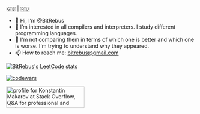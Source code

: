 &#127468;&#127463; | [&#127479;&#127482;](README.ru.md)

- 👋 Hi, I’m @BitRebus
- 👀 I’m interested in all compilers and interpreters. I study different programming languages.
- 🌱 I'm not comparing them in terms of which one is better and which one is worse. I'm trying to understand why they appeared.
- 📫 How to reach me: bitrebus@gmail.com

[![BitRebus's LeetCode stats](https://leetcode-stats-six.vercel.app/api?username=bitrebus&theme=dark)](https://github.com/bitrebus/leetcode-stats)

[![codewars](https://www.codewars.com/users/Bit%20Rebus/badges/large)](https://www.codewars.com/users/Bit%20Rebus)

<a href="https://stackoverflow.com/users/22851022/konstantin-makarov"><img src="https://stackoverflow.com/users/flair/22851022.png?theme=dark" width="208" height="58" alt="profile for Konstantin Makarov at Stack Overflow, Q&amp;A for professional and enthusiast programmers" title="profile for Konstantin Makarov at Stack Overflow, Q&amp;A for professional and enthusiast programmers"></a>
